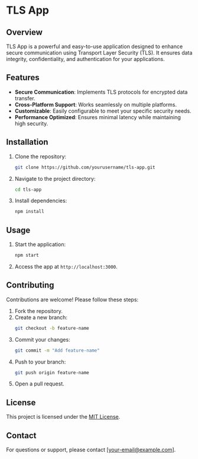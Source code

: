 # TLS App

## Overview
TLS App is a powerful and easy-to-use application designed to enhance secure communication using Transport Layer Security (TLS). It ensures data integrity, confidentiality, and authentication for your applications.

## Features
- **Secure Communication**: Implements TLS protocols for encrypted data transfer.
- **Cross-Platform Support**: Works seamlessly on multiple platforms.
- **Customizable**: Easily configurable to meet your specific security needs.
- **Performance Optimized**: Ensures minimal latency while maintaining high security.

## Installation
1. Clone the repository:
    ```bash
    git clone https://github.com/yourusername/tls-app.git
    ```
2. Navigate to the project directory:
    ```bash
    cd tls-app
    ```
3. Install dependencies:
    ```bash
    npm install
    ```

## Usage
1. Start the application:
    ```bash
    npm start
    ```
2. Access the app at `http://localhost:3000`.

## Contributing
Contributions are welcome! Please follow these steps:
1. Fork the repository.
2. Create a new branch:
    ```bash
    git checkout -b feature-name
    ```
3. Commit your changes:
    ```bash
    git commit -m "Add feature-name"
    ```
4. Push to your branch:
    ```bash
    git push origin feature-name
    ```
5. Open a pull request.

## License
This project is licensed under the [MIT License](LICENSE).

## Contact
For questions or support, please contact [your-email@example.com].